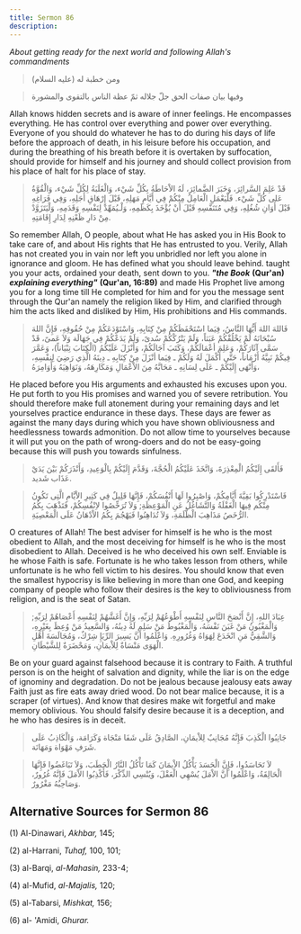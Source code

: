 ```yaml
---
title: Sermon 86
description: 
---
```


*About getting ready for the next world and following Allah\'s
commandments*

> ومن خطبة له (عليه السلام)

> وفيها بيان صفات الحق جلّ جلاله ثمّ عظة الناس بالتقوى والمشورة

Allah knows hidden secrets and is aware of inner feelings. He
encompasses everything. He has control over everything and power over
everything. Everyone of you should do whatever he has to do during his
days of life before the approach of death, in his leisure before his
occupation, and during the breathing of his breath before it is
overtaken by suffocation, should provide for himself and his journey and
should collect provision from his place of halt for his place of stay.

> قَدْ عَلِمَ السَّرائِرَ، وَخَبَرَ الضَّمائِرَ، لَهُ الاْحَاطَةُ بِكُلِّ شَيْء، وَالْغَلَبَةُ لِكُلِّ شَيْء،
> وَالْقُوَّةُ عَلى كُلِّ شَيْء. فَلْيَعْمَلِ الْعَامِلُ مِنْكُمْ فِي أَيَّامِ مَهَلِهِ، قَبْلَ إِرْهَاقِ أَجَلِهِ،
> وَفِي فَرَاغِهِ قَبْلَ أَوَانِ شُغُلِهِ، وَفِي مُتَنَفَّسِهِ قَبْلَ أَنْ يُؤْخَذَ بِكَظَمِهِ، وَلْـيُمَهِّدْ لِنَفْسِهِ
> وَقَدَمِهِ، وَلْيَتَزَوَّدْ مِنْ دَارِ ظَعْنِهِ لِدَارِ إِقَامَتِهِ.

So remember Allah, O people, about what He has asked you in His Book to
take care of, and about His rights that He has entrusted to you. Verily,
Allah has not created you in vain nor left you unbridled nor left you
alone in ignorance and gloom. He has defined what you should leave
behind. taught you your acts, ordained your death, sent down to you.
***\"the Book*** **(Qur\'an)** ***explaining everything\"*** **(Qur\'an,
16:89)** and made His Prophet live among you for a long time till He
completed for him and for you the message sent through the Qur\'an
namely the religion liked by Him, and clarified through him the acts
liked and disliked by Him, His prohibitions and His commands.

> فَاللهَ اللهَ أَيُّهَا النَّاسُ، فِيَما اسْتَحْفَظَكُمْ مِنْ كِتَابِهِ، وَاسْتَوْدَعَكُمْ مِنْ حُقُوقِهِ، فَإِنَّ
> اللهَ سُبْحَانَهُ لَمْ يَخْلُقْكُمْ عَبَثاً، وَلَمْ يَتْرُكْكُمْ سُدىً، وَلَمْ يَدَعْكُمْ فِي جَهَالَة وَلاَ
> عَمىً، قَدْ سَمَّى آثَارَكُمْ، وَعَلِمَ أعْمَالَكُمْ، وَكَتَبَ آجَالَكُمْ، وَأَنْزَلَ عَلَيْكُمُ (الْكِتَابَ
> تِبْيَاناً)، وَعَمَّرَ فِيكُمْ نَبِيَّهُ أَزْمَاناً، حَتَّى أَكْمَلَ لَهُ وَلَكُمْ ـ فِيَما أنْزَلَ مِنْ كِتَابِهِ
> ـ دِينَهُ الَّذِي رَضِيَ لِنفْسِهِ، وَأَنْهَى إِلَيْكُمْ ـ عَلَى لِسَانِهِ ـ مَحَابَّهُ مِنَ الاْعْمَالِ
> وَمَكَارِهَهُ، وَنَوَاهِيَهُ وَأَوَامِرَهُ،

He placed before you His arguments and exhausted his excuses upon you.
He put forth to you His promises and warned you of severe retribution.
You should therefore make full atonement during your remaining days and
let yourselves practice endurance in these days. These days are fewer as
against the many days during which you have shown obliviousness and
heedlessness towards admonition. Do not allow time to yourselves because
it will put you on the path of wrong-doers and do not be easy-going
because this will push you towards sinfulness.

> فَأَلقَى إِلَيْكُمُ الْمِعْذِرَةَ، وَاتَّخَذَ عَلَيْكُمُ الْحُجَّةَ، وَقَدَّمَ إِلَيْكُمْ بِالْوَعِيدِ، وَأَنْذَرَكُمْ
> بَيْنَ يَدَيْ عَذَاب شَديد.

> فَاسْتَدْرِكُوا بَقِيَّةَ أَيَّامِكُمْ، وَاصْبِرُوا لَهَا أَنْفُسَكُمْ، فَإِنَّهَا قَلِيلٌ فِي كَثِيرِ الاْيَّامِ
> الَّتِى تَكُونُ مِنْكُم فِيهَا الْغَفْلَةُ وَالتَّشَاغُلُ عَنِ الْمَوْعِظَةِ; وَلاَ تُرَخِّصُوا لاِنْفُسِكُمْ،
> فَتَذْهَبَ بِكُمُ الرُّخَصُ مَذَاهِبَ الْظَّلَمَةِ، وَلاَ تُدَاهِنُوا فَيَهْجُمَ بِكُمُ الاْدْهَانُ عَلَى
> الْمَعْصِيَةِ.

O creatures of Allah! The best adviser for himself is he who is the most
obedient to Allah, and the most deceiving for himself is he who is the
most disobedient to Allah. Deceived is he who deceived his own self.
Enviable is he whose Faith is safe. Fortunate is he who takes lesson
from others, while unfortunate is he who fell victim to his desires. You
should know that even the smallest hypocrisy is like believing in more
than one God, and keeping company of people who follow their desires is
the key to obliviousness from religion, and is the seat of Satan.

> عِبَادَ اللهِ، إِنَّ أَنْصَحَ النَّاسِ لِنَفْسِهِ أَطْوَعُهُمْ لِرَبِّهِ، وَإِنَّ أَغَشَّهُمْ لِنَفْسِهِ أَعْصَاهُمْ
> لِرَبِّهِ; وَالْمَغْبُونُ مَنْ غَبَنَ نَفْسَهُ، وَالْمَغْبُوطُ مَنْ سَلِمِ لَهُ دِينُهُ، وَالسَّعِيدُ مَنْ وُعِظَ
> بِغَيْرِهِ، وَالشَّقِيُّ مَنِ انْخَدَعَ لِهَوَاهُ وَغُرُورِهِ. وَاعْلَمُوا أَنَّ يَسِيرَ الرِّيَإِ شِرْكٌ،
> وَمُجَالَسَةَ أَهْلِ الْهَوَى مَنْسَاةٌ لِلاْيمَانِ، وَمَحْضَرَةٌ لِلشَّيْطَانِ.

Be on your guard against falsehood because it is contrary to Faith. A
truthful person is on the height of salvation and dignity, while the
liar is on the edge of ignominy and degradation. Do not be jealous
because jealousy eats away Faith just as fire eats away dried wood. Do
not bear malice because, it is a scraper (of virtues). And know that
desires make wit forgetful and make memory oblivious. You should falsify
desire because it is a deception, and he who has desires is in deceit.

> جَانِبُوا الْكَذِبَ فَإِنَّهُ مُجَانِبٌ لِلاْيمَانِ، الصَّادِقُ عَلَى شَفَا مَنْجَاة وَكَرَامَة، وَالْكَاذِبُ
> عَلَى شَرَفِ مَهْوَاة وَمَهَانَة.

> لاَ تَحَاسَدُوا، فَإِنَّ الْحَسَدَ يَأْكُلُ الاْيمَانَ كَمَا تَأْكُلُ النَّارُ الْحَطَبَ، وَلاَ تَبَاغَضُوا
> فَإِنَّهَا الْحَالِقَةُ، وَاعْلَمُوا أَنَّ الاْمَلَ يُسْهِي الْعَقْلَ، وَيُنْسِي الذِّكْرَ، فَأَكْذِبُوا الاْمَلَ
> فَإِنَّهُ غُرُورٌ، وَصَاحِبُهُ مَغْرُورٌ.

## Alternative Sources for Sermon 86

\(1\) Al-Dinawari, *Akhbar,* 145;

\(2\) al-Harrani, *Tuhaf,* 100, 101;

\(3\) al-Barqi, *al-Mahasin,* 233-4;

\(4\) al-Mufid, *al-Majalis,* 120;

\(5\) al-Tabarsi, *Mishkat,* 156;

\(6\) al- \'Amidi, *Ghurar.*